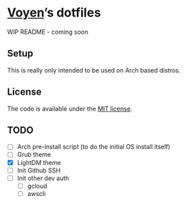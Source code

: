 # [Voyen][repo]’s dotfiles

WIP README - coming soon

## Setup

This is really only intended to be used on Arch based distros.

## License

The code is available under the [MIT license][license].

## TODO

- [ ] Arch pre-install script (to do the initial OS install itself)
- [ ] Grub theme
- [x] LightDM theme
- [ ] Init Github SSH
- [ ] Init other dev auth
  - [ ] gcloud
  - [ ] awscli

<!-- Link labels: -->

[license]: LICENSE.txt
[repo]: https://github.com/Voyen
